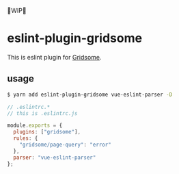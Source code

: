 🚧WIP🚧

# eslint-plugin-gridsome

This is eslint plugin for [Gridsome](https://gridsome.org/).

## usage

```bash
$ yarn add eslint-plugin-gridsome vue-eslint-parser -D
```

```javascript
// .eslintrc.*
// this is .eslintrc.js

module.exports = {
  plugins: ["gridsome"],
  rules: {
    "gridsome/page-query": "error"
  },
  parser: "vue-eslint-parser"
};
```
